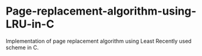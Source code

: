 # Page-replacement-algorithm-using-LRU-in-C
Implementation of page replacement algorithm using Least Recently used scheme in C.
